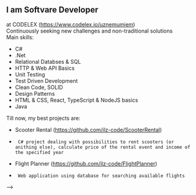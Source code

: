 ## I am Softvare Developer  
at CODELEX (https://www.codelex.io/uznemumiem)   
Continuously seeking new challenges and non-traditional solutions   
Main skills:
- C#
- .Net
- Relational Databses & SQL
- HTTP & Web API Basics
- Unit Testing
- Test Driven Development
- Clean Code, SOLID
- Design Patterns
- HTML & CSS, React, TypeScript & NodeJS basics
- Java

Till now, my best projects are:
- Scooter Rental (https://github.com/ilz-code/ScooterRental)
-      C# project dealing with possibilities to rent scooters (or anithing else), calculate price of the rental event and income of the specified year
- Flight Planner (https://github.com/ilz-code/FlightPlanner)
-      Web application using database for searching available flights
-->

